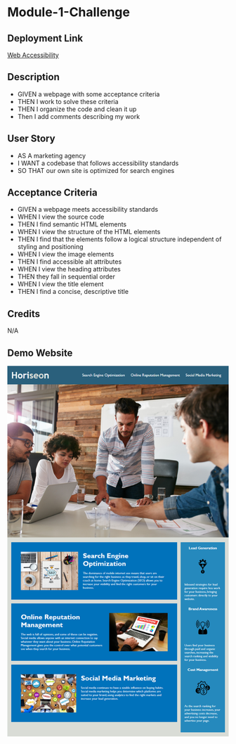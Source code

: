 # Module-1-Challenge

## Deployment Link
[Web Accessibility](https://xmoonphasex.github.io/Web-accessibility-C1/)

## Description
+ GIVEN a webpage with some acceptance criteria
+ THEN I work to solve these criteria
+ THEN I organize the code and clean it up
+ Then I add comments describing my work

## User Story
+ AS A marketing agency
+ I WANT a codebase that follows accessibility standards
+ SO THAT our own site is optimized for search engines

## Acceptance Criteria
+ GIVEN a webpage meets accessibility standards
+ WHEN I view the source code
+ THEN I find semantic HTML elements
+ WHEN I view the structure of the HTML elements
+ THEN I find that the elements follow a logical structure independent of styling and positioning
+ WHEN I view the image elements
+ THEN I find accessible alt attributes
+ WHEN I view the heading attributes
+ THEN they fall in sequential order
+ WHEN I view the title element
+ THEN I find a concise, descriptive title

## Credits
N/A

## Demo Website
![Demo](/Develop/assets/images/01-html-css-git-homework-demo.png)
